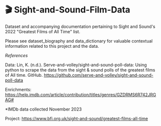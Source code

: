 # 🎬 Sight-and-Sound-Film-Data
Dataset and accompanying documentation pertaining to Sight and Sound's 2022 "Greatest Films of All Time" list.

Please see dataset_biography and data_dictionary for valuable contextual information related to this project and the data. 



*References*

Data: Lin, K. (n.d.). Serve-and-volley/sight-and-sound-poll-data: Using python to scrape the data from the sight &amp; sound polls of the greatest films of All time. GitHub. https://github.com/serve-and-volley/sight-and-sound-poll-data 

Enrichments: https://help.imdb.com/article/contribution/titles/genres/GZDRMS6R742JRGAG#

*IMDb data collected November 2023

Project: https://www.bfi.org.uk/sight-and-sound/greatest-films-all-time







